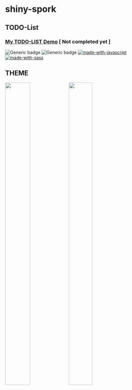 # shiny-spork
## TODO-List 
### [My TODO-LIST Demo](https://jinsunkimdev.github.io/shiny-spork/) [ Not completed yet ]

![Generic badge](https://img.shields.io/badge/gulp-v4.0.2-red.svg)
![Generic badge](https://img.shields.io/badge/node-v17.0.1-brightgreen.svg)
[![made-with-javascript](https://img.shields.io/badge/Made%20with-JavaScript-yellow.svg)](https://developer.mozilla.org/ko/docs/Web/JavaScript)
[![made-with-sass](https://img.shields.io/badge/Made%20with-Sass-ff6984)](https://sass-lang.com/)   


## THEME
<div>
 <img src= "https://user-images.githubusercontent.com/69026725/150532416-854ffec1-d9c0-45c9-aee0-fb33d5e8cc20.png", width= "40%", height= "50%">
 <img src= "https://user-images.githubusercontent.com/69026725/151158854-9687e4e3-0019-4cdf-83f2-016ccd22d9fe.png", width= "39%", height= "50%">
</div>
